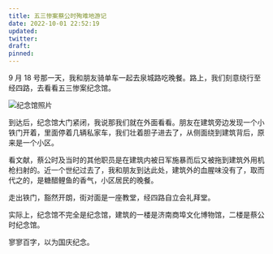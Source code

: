```yaml
---
title: 五三惨案蔡公时殉难地游记
date: 2022-10-01 22:52:19
updated:
twitter:
draft:
pinned:
---
```


9 月 18 号那一天，我和朋友骑单车一起去泉城路吃晚餐。路上，我们刻意绕行至经四路，去看看五三惨案纪念馆。

![纪念馆照片](images/house.jpg)

到达后，纪念馆大门紧闭，我说那我们就在外面看看。朋友在建筑旁边发现一个小铁门开着，里面停着几辆私家车，我们壮着胆子进去了，从侧面绕到建筑背后，原来是一个小区。

看文献，蔡公时及当时的其他职员是在建筑内被日军施暴而后又被拖到建筑外用机枪扫射的。近一个世纪过去了，我和朋友到达此处，建筑外的血腥味没有了，取而代之的，是糖醋鲤鱼的香气，小区居民的晚餐。

走出铁门，豁然开朗，街对面是一座教堂，经四路自立会礼拜堂。

实际上，纪念馆不完全是纪念馆，建筑的一楼是济南商埠文化博物馆，二楼是蔡公时纪念馆。

寥寥百字，以为国庆纪念。